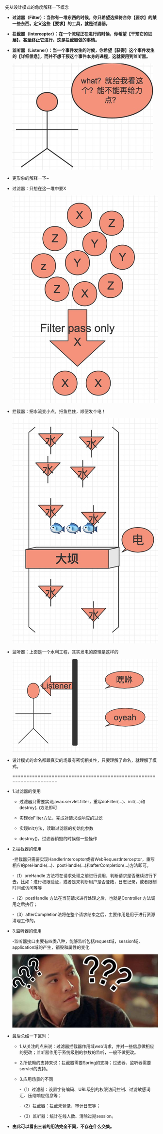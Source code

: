 先从设计模式的角度解释一下概念
- **过滤器（Filter）：当你有一堆东西的时候，你只希望选择符合你【要求】的某一些东西。定义这些【要求】的工具，就是过滤器。**
- **拦截器（Interceptor）：在一个流程正在进行的时候，你希望【干预它的进展】，甚至终止它进行，这是拦截器做的事情。**
- **监听器（Listener）：当一个事件发生的时候，你希望【获得】这个事件发生的【详细信息】，而并不想干预这个事件本身的进程，这就要用到监听器。**

   ![看这个](https://github.com/RedMao/JavaParty/blob/master/media/picture/看这个.png)

- 更形象的解释一下~


- 过滤器：只想在这一堆中要X

   ![过滤](https://github.com/RedMao/JavaParty/blob/master/media/picture/过滤.png)

- 拦截器：把水流变小点，把鱼拦住，顺便发个电！

   ![拦截](https://github.com/RedMao/JavaParty/blob/master/media/picture/拦截.png)

- 监听器：上面是一个水利工程，其实发电的原理是这样的

   ![监听](https://github.com/RedMao/JavaParty/blob/master/media/picture/监听.png)

- 设计模式的命名都跟真实的场景有密切相关性，只要理解了命名，就理解了模式。

   ===================================================================


- 1.过滤器的使用

   - 过滤器只需要实现javax.servlet.filter，重写doFilter(...)、init(...)和destroy(..)方法即可

   - 实现doFilter方法，完成对请求或响应的过滤

   - 实现init方法，读取过滤器的初始化参数

   - destroy()，过滤器销毁的时候做一些操作

- 2.拦截器的使用

   -拦截器只需要实现HandlerInterceptor或者WebRequestInterceptor，重写相应的preHandle(...)、postHandle(...)和afterCompletion(...)方法即可。

     -（1）preHandle 方法将在请求处理之前进行调用，判断请求是否继续进行下去，比如：进行权限验证，或者是来判断用户是否登陆，日志记录，或者限制时间点访问等等

     -（2）postHandle 方法在当前请求进行处理之后，也就是Controller 方法调用之后执行；

     -（3）afterCompletion法将在整个请求结束之后，主要作用是用于进行资源清理工作的。

- 3.监听器的使用

     -监听器接口主要有四类八种，能够监听包括request域，session域，application域的产生，销毁和属性的变化

     ![问号脸](https://github.com/RedMao/JavaParty/blob/master/media/picture/问号脸.png)


- 最后总结一下区别：

     - 1.从关注的点来说：过滤器拦截器作用域web请求，并对一些信息做相应的更改；监听器作用于系统级别的参数的监听，一般不做更改。

     - 2.所依赖的支持来说：拦截器需要Spring的支持；过滤器、监听器需要servlet的支持。

     - 3.应用场景的不同

          -（1）过滤器：设置字符编码、URL级别的权限访问控制、过滤敏感词汇、压缩响应信息等；

          -（2）拦截器：拦截未登录、审计日志等；

          -（3）监听器：统计在线人数、清除过期session。


- **由此可以看出三者的用法完全不同，不存在什么交集。**